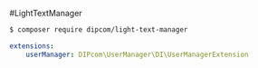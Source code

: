 #LightTextManager

```sh
$ composer require dipcom/light-text-manager
```

```yaml  
extensions:
	userManager: DIPcom\UserManager\DI\UserManagerExtension
```
